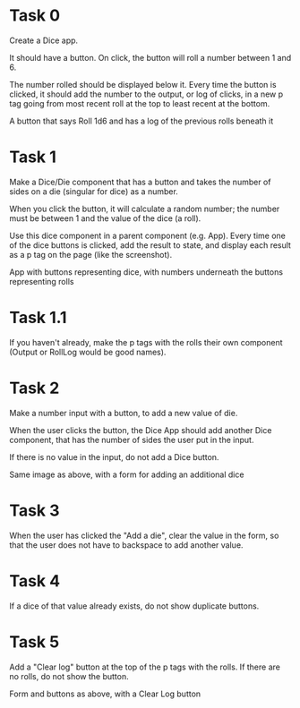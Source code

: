 # Task 0

Create a Dice app.

It should have a button. On click, the button will roll a number between 1 and 6.

The number rolled should be displayed below it. Every time the button is clicked, it should add the number to the output, or log of clicks, in a new p tag going from most recent roll at the top to least recent at the bottom.

A button that says Roll 1d6 and has a log of the previous rolls beneath it

# Task 1

Make a Dice/Die component that has a button and takes the number of sides on a die (singular for dice) as a number.

When you click the button, it will calculate a random number; the number must be between 1 and the value of the dice (a roll).

Use this dice component in a parent component (e.g. App). Every time one of the dice buttons is clicked, add the result to state, and display each result as a p tag on the page (like the screenshot).

App with buttons representing dice, with numbers underneath the buttons representing rolls

# Task 1.1

If you haven't already, make the p tags with the rolls their own component (Output or RollLog would be good names).

# Task 2

Make a number input with a button, to add a new value of die.

When the user clicks the button, the Dice App should add another Dice component, that has the number of sides the user put in the input.

If there is no value in the input, do not add a Dice button.

Same image as above, with a form for adding an additional dice

# Task 3

When the user has clicked the "Add a die", clear the value in the form, so that the user does not have to backspace to add another value.

# Task 4

If a dice of that value already exists, do not show duplicate buttons.

# Task 5

Add a "Clear log" button at the top of the p tags with the rolls. If there are no rolls, do not show the button.

Form and buttons as above, with a Clear Log button

